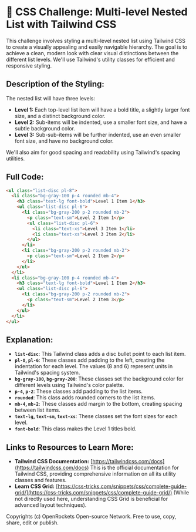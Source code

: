 # 🐞 CSS Challenge:  Multi-level Nested List with Tailwind CSS


This challenge involves styling a multi-level nested list using Tailwind CSS to create a visually appealing and easily navigable hierarchy.  The goal is to achieve a clean, modern look with clear visual distinctions between the different list levels.  We'll use Tailwind's utility classes for efficient and responsive styling.


## Description of the Styling:

The nested list will have three levels:

* **Level 1:**  Each top-level list item will have a bold title, a slightly larger font size, and a distinct background color.
* **Level 2:**  Sub-items will be indented, use a smaller font size, and have a subtle background color.
* **Level 3:**  Sub-sub-items will be further indented, use an even smaller font size, and have no background color.

We'll also aim for good spacing and readability using Tailwind's spacing utilities.


## Full Code:

```html
<ul class="list-disc pl-8">
  <li class="bg-gray-100 p-4 rounded mb-4">
    <h3 class="text-lg font-bold">Level 1 Item 1</h3>
    <ul class="list-disc pl-6">
      <li class="bg-gray-200 p-2 rounded mb-2">
        <p class="text-sm">Level 2 Item 1</p>
        <ul class="list-disc pl-6">
          <li class="text-xs">Level 3 Item 1</li>
          <li class="text-xs">Level 3 Item 2</li>
        </ul>
      </li>
      <li class="bg-gray-200 p-2 rounded mb-2">
        <p class="text-sm">Level 2 Item 2</p>
      </li>
    </ul>
  </li>
  <li class="bg-gray-100 p-4 rounded mb-4">
    <h3 class="text-lg font-bold">Level 1 Item 2</h3>
    <ul class="list-disc pl-6">
      <li class="bg-gray-200 p-2 rounded mb-2">
        <p class="text-sm">Level 2 Item 3</p>
      </li>
    </ul>
  </li>
</ul>

```

## Explanation:

* **`list-disc`**:  This Tailwind class adds a disc bullet point to each list item.
* **`pl-8`, `pl-6`**: These classes add padding to the left, creating the indentation for each level. The values (8 and 6) represent units in Tailwind's spacing system.
* **`bg-gray-100`, `bg-gray-200`**: These classes set the background color for different levels using Tailwind's color palette.
* **`p-4`, `p-2`**:  These classes add padding to the list items.
* **`rounded`**: This class adds rounded corners to the list items.
* **`mb-4`, `mb-2`**: These classes add margin to the bottom, creating spacing between list items.
* **`text-lg`, `text-sm`, `text-xs`**: These classes set the font sizes for each level.
* **`font-bold`**: This class makes the Level 1 titles bold.


## Links to Resources to Learn More:

* **Tailwind CSS Documentation:** [https://tailwindcss.com/docs](https://tailwindcss.com/docs)  This is the official documentation for Tailwind CSS, providing comprehensive information on all its utility classes and features.
* **Learn CSS Grid:** [https://css-tricks.com/snippets/css/complete-guide-grid/](https://css-tricks.com/snippets/css/complete-guide-grid/) (While not directly used here, understanding CSS Grid is beneficial for advanced layout techniques).


Copyrights (c) OpenRockets Open-source Network. Free to use, copy, share, edit or publish.

